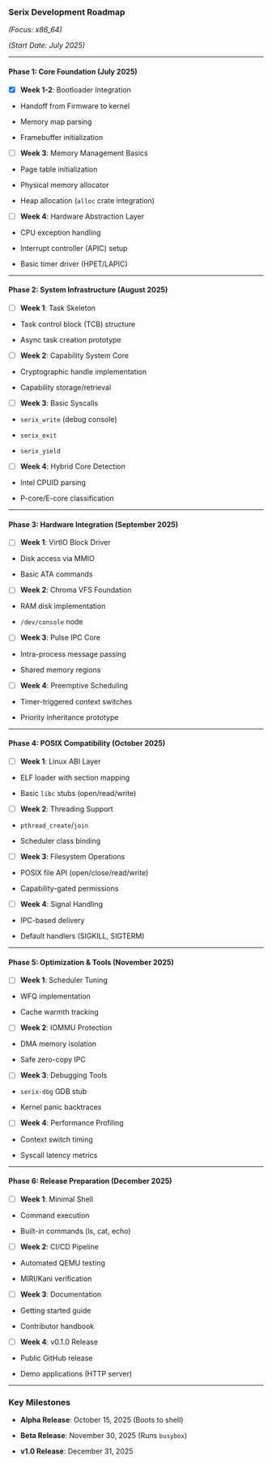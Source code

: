 ### **Serix Development Roadmap**  

*(Focus: x86_64)*

*(Start Date: July 2025)*

---

#### **Phase 1: Core Foundation** (July 2025)  

- [X] **Week 1-2**: Bootloader Integration

- Handoff from Firmware to kernel

- Memory map parsing

- Framebuffer initialization

- [ ] **Week 3**: Memory Management Basics

- Page table initialization

- Physical memory allocator

- Heap allocation (`alloc` crate integration)

- [ ] **Week 4**: Hardware Abstraction Layer

- CPU exception handling

- Interrupt controller (APIC) setup

- Basic timer driver (HPET/LAPIC)

---

#### **Phase 2: System Infrastructure** (August 2025)  

- [ ] **Week 1**: Task Skeleton

- Task control block (TCB) structure

- Async task creation prototype

- [ ] **Week 2**: Capability System Core

- Cryptographic handle implementation

- Capability storage/retrieval

- [ ] **Week 3**: Basic Syscalls

- `serix_write` (debug console)

- `serix_exit`

- `serix_yield`

- [ ] **Week 4**: Hybrid Core Detection

- Intel CPUID parsing

- P-core/E-core classification

---

#### **Phase 3: Hardware Integration** (September 2025)  

- [ ] **Week 1**: VirtIO Block Driver

- Disk access via MMIO

- Basic ATA commands

- [ ] **Week 2**: Chroma VFS Foundation

- RAM disk implementation

- `/dev/console` node

- [ ] **Week 3**: Pulse IPC Core

- Intra-process message passing

- Shared memory regions

- [ ] **Week 4**: Preemptive Scheduling

- Timer-triggered context switches

- Priority inheritance prototype

---

#### **Phase 4: POSIX Compatibility** (October 2025)  

- [ ] **Week 1**: Linux ABI Layer

- ELF loader with section mapping

- Basic `libc` stubs (open/read/write)

- [ ] **Week 2**: Threading Support

- `pthread_create`/`join`

- Scheduler class binding

- [ ] **Week 3**: Filesystem Operations

- POSIX file API (open/close/read/write)

- Capability-gated permissions

- [ ] **Week 4**: Signal Handling

- IPC-based delivery

- Default handlers (SIGKILL, SIGTERM)

---

#### **Phase 5: Optimization & Tools** (November 2025)  

- [ ] **Week 1**: Scheduler Tuning

- WFQ implementation

- Cache warmth tracking

- [ ] **Week 2**: IOMMU Protection

- DMA memory isolation

- Safe zero-copy IPC

- [ ] **Week 3**: Debugging Tools

- `serix-dbg` GDB stub

- Kernel panic backtraces

- [ ] **Week 4**: Performance Profiling

- Context switch timing

- Syscall latency metrics

---

#### **Phase 6: Release Preparation** (December 2025)  

- [ ] **Week 1**: Minimal Shell

- Command execution

- Built-in commands (ls, cat, echo)

- [ ] **Week 2**: CI/CD Pipeline

- Automated QEMU testing

- MIRI/Kani verification

- [ ] **Week 3**: Documentation

- Getting started guide

- Contributor handbook

- [ ] **Week 4**: v0.1.0 Release

- Public GitHub release

- Demo applications (HTTP server)

---

### **Key Milestones**  

- **Alpha Release**: October 15, 2025 (Boots to shell)

- **Beta Release**: November 30, 2025 (Runs `busybox`)

- **v1.0 Release**: December 31, 2025
